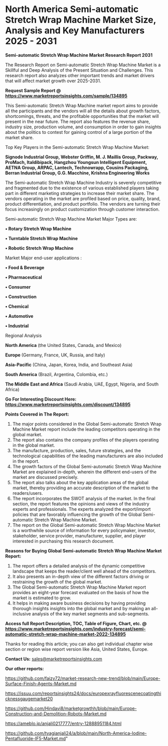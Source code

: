  # North America Semi-automatic Stretch Wrap Machine Market Size, Analysis and Key Manufacturers 2025 - 2031

<strong>Semi-automatic Stretch Wrap Machine Market Research Report 2031</strong>

The Research Report on Semi-automatic Stretch Wrap Machine Market is a Skillful and Deep Analysis of the Present Situation and Challenges. This research report also analyzes other important trends and market drivers that will affect market growth over 2025-2031.

<strong>Request Sample Report @ <a href=https://www.marketreportsinsights.com/sample/134895>https://www.marketreportsinsights.com/sample/134895</a></strong>

This Semi-automatic Stretch Wrap Machine market report aims to provide all the participants and the vendors will all the details about growth factors, shortcomings, threats, and the profitable opportunities that the market will present in the near future. The report also features the revenue share, industry size, production volume, and consumption in order to gain insights about the politics to contest for gaining control of a large portion of the market share.

Top Key Players in the Semi-automatic Stretch Wrap Machine Market:

<strong>Signode Industrial Group, Webster Griffin, M. J. Maillis Group, Packway, ProMach, Italdibipack, Hangzhou Youngsun Intelligent Equipment, AETNA Group, ARPAC, Lantech, Technowrapp, Cousins Packaging, Berran Industrial Group, G.G. Macchine, Krishna Engineering Works</strong>

The Semi-automatic Stretch Wrap Machine Industry is severely competitive and fragmented due to the existence of various established players taking part in different marketing strategies to increase their market share. The vendors operating in the market are profiled based on price, quality, brand, product differentiation, and product portfolio. The vendors are turning their focus increasingly on product customization through customer interaction.

Semi-automatic Stretch Wrap Machine Market Major Types are:

<strong>• Rotary Stretch Wrap Machine

• Turntable Stretch Wrap Machine

• Robotic Stretch Wrap Machine</strong>

Market Major end-user applications :

<strong>• Food & Beverage

• Pharmaceutical

• Consumer

• Construction

• Chemical

• Automotive

• Industrial</strong>

Regional Analysis

</u><strong><b>North America</b></strong> (the United States, Canada, and Mexico)

<strong><b>Europe </b></strong>(Germany, France, UK, Russia, and Italy)

<strong><b>Asia-Pacific</b></strong> (China, Japan, Korea, India, and Southeast Asia)

<strong><b>South America</b></strong> (Brazil, Argentina, Colombia, etc.)

<strong><b>The Middle East and Africa</b></strong> (Saudi Arabia, UAE, Egypt, Nigeria, and South Africa)

<strong>Go For Interesting Discount Here: <a href=https://www.marketreportsinsights.com/discount/134895>https://www.marketreportsinsights.com/discount/134895</a></strong>

<strong>Points Covered in The Report:</strong>
<ol>
  <li>The major points considered in the Global Semi-automatic Stretch Wrap Machine Market report include the leading competitors operating in the global market.</li>
  <li>The report also contains the company profiles of the players operating in the global market.</li>
  <li>The manufacture, production, sales, future strategies, and the technological capabilities of the leading manufacturers are also included in the report.</li>
  <li>The growth factors of the Global Semi-automatic Stretch Wrap Machine Market are explained in-depth, wherein the different end-users of the market are discussed precisely.</li>
  <li>The report also talks about the key application areas of the global market, thereby providing an accurate description of the market to the readers/users.</li>
  <li>The report incorporates the SWOT analysis of the market. In the final section, the report features the opinions and views of the industry experts and professionals. The experts analyzed the export/import policies that are favorably influencing the growth of the Global Semi-automatic Stretch Wrap Machine Market.</li>
  <li>The report on the Global Semi-automatic Stretch Wrap Machine Market is a worthwhile source of information for every policymaker, investor, stakeholder, service provider, manufacturer, supplier, and player interested in purchasing this research document.</li>
</ol>
<strong>Reasons for Buying Global Semi-automatic Stretch Wrap Machine Market Report:</strong>

<ol>
  <li>The report offers a detailed analysis of the dynamic competitive landscape that keeps the reader/client well ahead of the competitors.</li>
  <li>It also presents an in-depth view of the different factors driving or restraining the growth of the global market.</li>
  <li>The Global Semi-automatic Stretch Wrap Machine Market report provides an eight-year forecast evaluated on the basis of how the market is estimated to grow.</li>
  <li>It helps in making aware business decisions by having providing thorough insights insights into the global market and by making an all-inclusive analysis of the key market segments and sub-segments.</li>
</ol>
<strong>Access full Report Description, TOC, Table of Figure, Chart, etc. @ <a href=https://www.marketreportsinsights.com/industry-forecast/semi-automatic-stretch-wrap-machine-market-2022-134895>https://www.marketreportsinsights.com/industry-forecast/semi-automatic-stretch-wrap-machine-market-2022-134895</a></strong>


Thanks for reading this article; you can also get individual chapter wise section or region wise report version like Asia, United States, Europe.

<strong>Contact Us:</strong>
sales@marketreportsinsights.com

<strong>Our other reports:</strong>

<a href=https://github.com/faizy72/market-research-new-trend/blob/main/Europe-Surface-Finish-Agents-Market.md>https://github.com/faizy72/market-research-new-trend/blob/main/Europe-Surface-Finish-Agents-Market.md</a>

<a href=https://issuu.com/reportsinsights24/docs/europexrayfluorescenecoatingthicknessgaugemarket20>https://issuu.com/reportsinsights24/docs/europexrayfluorescenecoatingthicknessgaugemarket20</a>

<a href=https://github.com/Hindavi8/marketgrowthh/blob/main/Europe-Construction-and-Demolition-Robots-Market.md>https://github.com/Hindavi8/marketgrowthh/blob/main/Europe-Construction-and-Demolition-Robots-Market.md</a>

<a href=https://ameblo.jp/anjali0217777/entry-12888951184.html>https://ameblo.jp/anjali0217777/entry-12888951184.html</a>

<a href=https://github.com/tyagianjali24/a/blob/main/North-America-Iodine-Pentafluoride-IF5-Market.md>https://github.com/tyagianjali24/a/blob/main/North-America-Iodine-Pentafluoride-IF5-Market.md</a>"
